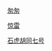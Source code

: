 
[匆匆](https://tengyueyang.github.io/article/2021-1-26-匆匆)

[惊雷](https://tengyueyang.github.io/article/2021-1-28-惊雷)

[石虎胡同七号](https://tengyueyang.github.io/article/2021-1-29-石虎胡同七号)